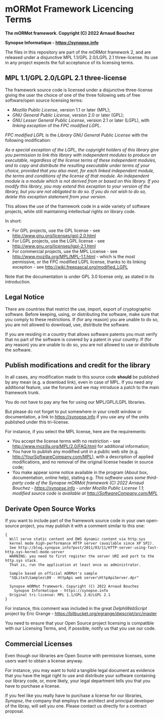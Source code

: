 # mORMot Framework Licencing Terms

**The mORMot framework. Copyright (C) 2022 Arnaud Bouchez**

**Synopse Informatique - https://synopse.info**

The files in this repository are part of the mORMot framework 2, and are released under a disjunctive MPL 1.1/GPL 2.0/LGPL 2.1 three-license. Its use in any project expects the full acceptance of its licensing terms.


## MPL 1.1/GPL 2.0/LGPL 2.1 three-license

The framework source code is licensed under a disjunctive three-license giving the user the choice of one of the three following sets of free software/open source licensing terms:
- *Mozilla Public License*, version 1.1 or later (MPL);
- *GNU General Public License*, version 2.0 or later (GPL);
- *GNU Lesser General Public License*, version 2.1 or later (LGPL), with *linking exception* of the *FPC modified LGPL*.

*FPC modified LGPL* is the *Library GNU General Public License* with the following modification:

*As a special exception of the LGPL, the copyright holders of this library give you permission to link this library with independent modules to produce an executable, regardless of the license terms of these independent modules, and to copy and distribute the resulting executable under terms of your choice, provided that you also meet, for each linked independent module, the terms and conditions of the license of that module. An independent module is a module which is not derived from or based on this library. If you modify this library, you may extend this exception to your version of the library, but you are not obligated to do so. If you do not wish to do so, delete this exception statement from your version.*

This allows the use of the framework code in a wide variety of software projects, while still maintaining intellectual rights on library code.

In short:
- For GPL projects, use the GPL license - see http://www.gnu.org/licenses/gpl-2.0.html
- For LGPL projects, use the LGPL license - see http://www.gnu.org/licenses/lgpl-2.1.html
- For commercial projects, use the MPL License - see http://www.mozilla.org/MPL/MPL-1.1.html - which is the most permissive, or the FPC modified LGPL license, thanks to its linking exception - see http://wiki.freepascal.org/modified_LGPL

Note that the documentation is under GPL 3.0 license only, as stated in its introduction.


## Legal Notice

There are countries that restrict the use, import, export of cryptographic software. Before keeping, using, or distributing the software, make sure that you comply to these restrictions. If (for any reason) you are unable to do so, you are not allowed to download, use, distribute the software.

If you are residing in a country that allows software patents you must verify that no part of the software is covered by a patent in your country. If (for any reason) you are unable to do so, you are not allowed to use or distribute the software.


## Publish modifications and credit for the library

In all cases, any modification made to this source code **should** be published by any mean (e.g. a download link), even in case of MPL. If you need any additional feature, use the forums and we may introduce a patch to the main framework trunk.

You do not have to pay any fee for using our MPL/GPL/LGPL libraries.

But please do not forget to put somewhere in your credit window or documentation, a link to https://synopse.info if you use any of the units published under this tri-license.

For instance, if you select the MPL license, here are the requirements:
- You accept the license terms with no restriction - see http://www.mozilla.org/MPL/2.0/FAQ.html for additional information;
- You have to publish any modified unit in a public web site (e.g. http://YourSoftwareCompany.com/MPL), with a description of applied modifications, and no removal of the original license header in source code;
- You make appear some notice available in the program (About box, documentation, online help), stating e.g.
*This software uses some third-party code of the Synopse mORMot framework (C) 2022 Arnaud Bouchez - https://synopse.info - under Mozilla Public License 1.1; modified source code is available at http://SoftwareCompany.com/MPL*


## Derivate Open Source Works

If you want to include part of the framework source code in your own open-source project, you may publish it with a comment similar to this one:

    {
      Will serve static content and DWS dynamic content via http.sys
      kernel mode high-performance HTTP server (available since XP SP2).
      See http://blog.synopse.info?post/2011/03/11/HTTP-server-using-fast-http.sys-kernel-mode-server
      WARNING: you need to first register the server URI and port to the http.sys stack.
      That is, run the application at least once as administrator.

      Sample based on official mORMot's sample
      "SQLite3\Samples\09 - HttpApi web server\HttpApiServer.dpr"

      Synopse mORMot framework. Copyright (C) 2022 Arnaud Bouchez
        Synopse Informatique - https://synopse.info
      Original tri-license: MPL 1.1/GPL 2.0/LGPL 2.1
    }

For instance, this comment was included in the great *DelphiWebScript* project by Eric Grange - https://bitbucket.org/egrange/dwscript/src/master

You need to ensure that your Open Source project licensing is compatible with our Licensing Terms, and, if possible, notify us that you use our code.

## Commercial Licenses

Even though our libraries are Open Source with permissive licenses, some users want to obtain a license anyway.

For instance, you may want to hold a tangible legal document as evidence that you have the legal right to use and distribute your software containing our library code, or, more likely, your legal department tells you that you have to purchase a license.

If you feel like you really have to purchase a license for our libraries, *Synopse*, the company that employs the architect and principal developer of the libray, will sell you one. Please contact us directly for a contract proposal.

